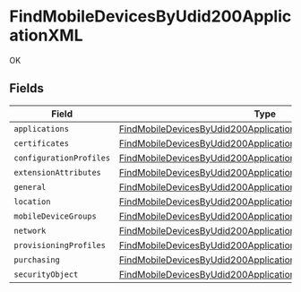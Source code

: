 # FindMobileDevicesByUdid200ApplicationXML

OK


## Fields

| Field                                                                                                                                                       | Type                                                                                                                                                        | Required                                                                                                                                                    | Description                                                                                                                                                 |
| ----------------------------------------------------------------------------------------------------------------------------------------------------------- | ----------------------------------------------------------------------------------------------------------------------------------------------------------- | ----------------------------------------------------------------------------------------------------------------------------------------------------------- | ----------------------------------------------------------------------------------------------------------------------------------------------------------- |
| `applications`                                                                                                                                              | [FindMobileDevicesByUdid200ApplicationXMLApplications](../../models/operations/findmobiledevicesbyudid200applicationxmlapplications.md)[]                   | :heavy_minus_sign:                                                                                                                                          | N/A                                                                                                                                                         |
| `certificates`                                                                                                                                              | [FindMobileDevicesByUdid200ApplicationXMLCertificates](../../models/operations/findmobiledevicesbyudid200applicationxmlcertificates.md)[]                   | :heavy_minus_sign:                                                                                                                                          | N/A                                                                                                                                                         |
| `configurationProfiles`                                                                                                                                     | [FindMobileDevicesByUdid200ApplicationXMLConfigurationProfiles](../../models/operations/findmobiledevicesbyudid200applicationxmlconfigurationprofiles.md)[] | :heavy_minus_sign:                                                                                                                                          | N/A                                                                                                                                                         |
| `extensionAttributes`                                                                                                                                       | [FindMobileDevicesByUdid200ApplicationXMLExtensionAttributes](../../models/operations/findmobiledevicesbyudid200applicationxmlextensionattributes.md)[]     | :heavy_minus_sign:                                                                                                                                          | N/A                                                                                                                                                         |
| `general`                                                                                                                                                   | [FindMobileDevicesByUdid200ApplicationXMLGeneral](../../models/operations/findmobiledevicesbyudid200applicationxmlgeneral.md)                               | :heavy_minus_sign:                                                                                                                                          | N/A                                                                                                                                                         |
| `location`                                                                                                                                                  | [FindMobileDevicesByUdid200ApplicationXMLLocation](../../models/operations/findmobiledevicesbyudid200applicationxmllocation.md)                             | :heavy_minus_sign:                                                                                                                                          | N/A                                                                                                                                                         |
| `mobileDeviceGroups`                                                                                                                                        | [FindMobileDevicesByUdid200ApplicationXMLMobileDeviceGroups](../../models/operations/findmobiledevicesbyudid200applicationxmlmobiledevicegroups.md)[]       | :heavy_minus_sign:                                                                                                                                          | N/A                                                                                                                                                         |
| `network`                                                                                                                                                   | [FindMobileDevicesByUdid200ApplicationXMLNetwork](../../models/operations/findmobiledevicesbyudid200applicationxmlnetwork.md)                               | :heavy_minus_sign:                                                                                                                                          | N/A                                                                                                                                                         |
| `provisioningProfiles`                                                                                                                                      | [FindMobileDevicesByUdid200ApplicationXMLProvisioningProfiles](../../models/operations/findmobiledevicesbyudid200applicationxmlprovisioningprofiles.md)[]   | :heavy_minus_sign:                                                                                                                                          | N/A                                                                                                                                                         |
| `purchasing`                                                                                                                                                | [FindMobileDevicesByUdid200ApplicationXMLPurchasing](../../models/operations/findmobiledevicesbyudid200applicationxmlpurchasing.md)                         | :heavy_minus_sign:                                                                                                                                          | N/A                                                                                                                                                         |
| `securityObject`                                                                                                                                            | [FindMobileDevicesByUdid200ApplicationXMLSecurityObject](../../models/operations/findmobiledevicesbyudid200applicationxmlsecurityobject.md)                 | :heavy_minus_sign:                                                                                                                                          | N/A                                                                                                                                                         |